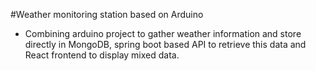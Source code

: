 #Weather monitoring station based on Arduino

* Combining arduino project to gather weather information and store directly in MongoDB, spring boot based API to retrieve this data and React frontend to display mixed data. 